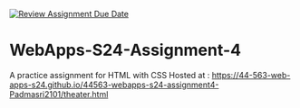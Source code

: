 [![Review Assignment Due Date](https://classroom.github.com/assets/deadline-readme-button-24ddc0f5d75046c5622901739e7c5dd533143b0c8e959d652212380cedb1ea36.svg)](https://classroom.github.com/a/4386q9bN)
# WebApps-S24-Assignment-4 
A practice assignment for HTML with CSS 
Hosted at : https://44-563-web-apps-s24.github.io/44563-webapps-s24-assignment4-Padmasri2101/theater.html
